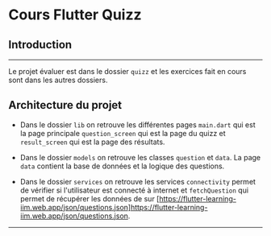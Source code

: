 # Cours Flutter Quizz

## Introduction

---

Le projet évaluer est dans le dossier `quizz` et les exercices fait en cours sont dans les autres dossiers.

## Architecture du projet

- Dans le dossier `lib` on retrouve les différentes pages `main.dart` qui est la page principale `question_screen` qui est la page du quizz et `result_screen` qui est la page des résultats.

- Dans le dossier `models` on retrouve les classes `question` et `data`. La page `data` contient la base de données et la logique des questions.

- Dans le dossier `services` on retrouve les services `connectivity` permet de vérifier si l'utilisateur est connecté à internet et `fetchQuestion` qui permet de récupérer les données de sur [https://flutter-learning-iim.web.app/json/questions.json]https://flutter-learning-iim.web.app/json/questions.json.

---
